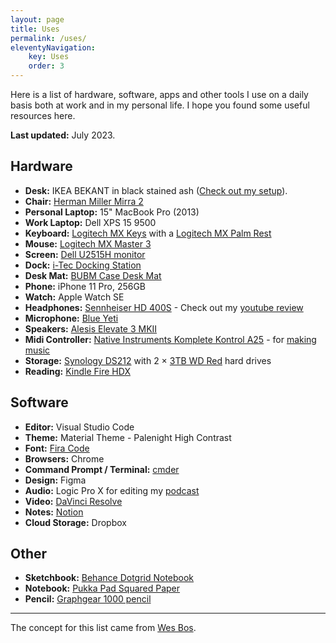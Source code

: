 ```yaml
---
layout: page
title: Uses
permalink: /uses/
eleventyNavigation:
    key: Uses
    order: 3
---
```


Here is a list of hardware, software, apps and other tools I use on a daily basis both at work and in my personal life. I hope you found some useful resources here.

**Last updated:** July 2023.

## Hardware
-   **Desk:** IKEA BEKANT in black stained ash ([Check out my setup](/newsletter/so-about-my-desk)).
-   **Chair:** [Herman Miller Mirra 2](https://www.hermanmiller.com/en_gb/products/seating/office-chairs/mirra-2-chairs/)
-   **Personal Laptop:** 15" MacBook Pro (2013)
-   **Work Laptop:** Dell XPS 15 9500
-   **Keyboard:** [Logitech MX Keys](https://amzn.to/3mriE3O) with a [Logitech MX Palm Rest](https://amzn.to/3wrIEAv)
-   **Mouse:** [Logitech MX Master 3](https://amzn.to/3fGSTeg)
-   **Screen:** [Dell U2515H monitor](https://amzn.to/2Yfp118)
-   **Dock:** [i-Tec Docking Station](https://amzn.to/2SXtGyL)
-   **Desk Mat:** [BUBM Case Desk Mat](https://amzn.to/2YBFYOs)
-   **Phone:** iPhone 11 Pro, 256GB
-   **Watch:** Apple Watch SE
-   **Headphones:** [Sennheiser HD 400S](https://amzn.to/2XTfasU) - Check out my [youtube review](https://youtu.be/k_CPpoAyMcg)
-   **Microphone:** [Blue Yeti](https://www.bluemic.com/en-us/products/yeti/)
-   **Speakers:** [Alesis Elevate 3 MKII](https://www.alesis.com/products/view/elevate-3-mkii)
-   **Midi Controller:** [Native Instruments Komplete Kontrol A25](https://amzn.to/3Lm5SBR) - for [making music](https://soulconcept.uk/)
-   **Storage:** [Synology DS212](http://amzn.to/2cYdXyb) with 2 &times; [3TB WD Red](http://amzn.to/2cKr2aX) hard drives
-   **Reading:** [Kindle Fire HDX](http://amzn.to/2chJzcz)

## Software
-   **Editor:** Visual Studio Code
-   **Theme:** Material Theme - Palenight High Contrast
-   **Font:** [Fira Code](https://github.com/tonsky/FiraCode)
-   **Browsers:** Chrome
-   **Command Prompt / Terminal:** [cmder](https://cmder.net/)
-   **Design:** Figma
-   **Audio:** Logic Pro X for editing my [podcast](https://inspectpodcast.com)
-   **Video:** [DaVinci Resolve](https://www.blackmagicdesign.com/uk/products/davinciresolve/)
-   **Notes:** [Notion](http://www.notion.so/)
-   **Cloud Storage:** Dropbox

## Other
-   **Sketchbook:** [Behance Dotgrid Notebook](https://amzn.to/2T0BqjJ)
-   **Notebook:** [Pukka Pad Squared Paper](https://amzn.to/2Yh4DwF)
-   **Pencil:** [Graphgear 1000 pencil](https://www.pentel.co.uk/products.asp?group=3&type=13&pid=124)

---

The concept for this list came from [Wes Bos](http://wesbos.com/uses/).
